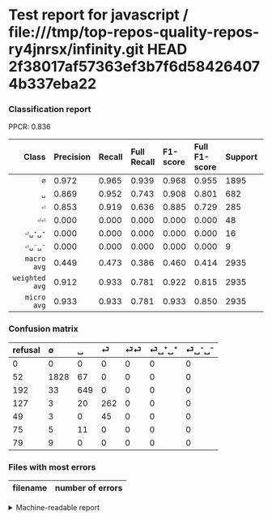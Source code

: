 # Test report for javascript / file:///tmp/top-repos-quality-repos-ry4jnrsx/infinity.git HEAD 2f38017af57363ef3b7f6d584264074b337eba22

### Classification report

PPCR: 0.836

| Class | Precision | Recall | Full Recall | F1-score | Full F1-score | Support | Full Support | PPCR |
|------:|:----------|:-------|:------------|:---------|:---------|:--------|:-------------|:-----|
| `∅` | 0.972| 0.965| 0.939| 0.968| 0.955| 1895| 1947| 0.973 |
| `␣` | 0.869| 0.952| 0.743| 0.908| 0.801| 682| 874| 0.780 |
| `⏎` | 0.853| 0.919| 0.636| 0.885| 0.729| 285| 412| 0.692 |
| `⏎⏎` | 0.000| 0.000| 0.000| 0.000| 0.000| 48| 97| 0.495 |
| `⏎␣⁺␣⁺` | 0.000| 0.000| 0.000| 0.000| 0.000| 16| 91| 0.176 |
| `⏎␣⁻␣⁻` | 0.000| 0.000| 0.000| 0.000| 0.000| 9| 88| 0.102 |
| `macro avg` | 0.449| 0.473| 0.386| 0.460| 0.414| 2935| 3509| 0.836 |
| `weighted avg` | 0.912| 0.933| 0.781| 0.922| 0.815| 2935| 3509| 0.836 |
| `micro avg` | 0.933| 0.933| 0.781| 0.933| 0.850| 2935| 3509| 0.836 |

### Confusion matrix

|refusal|  ∅| ␣| ⏎| ⏎⏎| ⏎␣⁺␣⁺| ⏎␣⁻␣⁻| 
|:---|:---|:---|:---|:---|:---|:---|
|0 |0 |0 |0 |0 |0 |0 |
|52 |1828 |67 |0 |0 |0 |0 |
|192 |33 |649 |0 |0 |0 |0 |
|127 |3 |20 |262 |0 |0 |0 |
|49 |3 |0 |45 |0 |0 |0 |
|75 |5 |11 |0 |0 |0 |0 |
|79 |9 |0 |0 |0 |0 |0 |

### Files with most errors

| filename | number of errors|
|:----:|:-----|

<details>
    <summary>Machine-readable report</summary>
```json
{
  "cl_report": {"macro avg": {"f1-score": 0.46028049597794346, "precision": 0.44900871019712923, "recall": 0.47259249138535625, "support": 2935}, "micro avg": {"f1-score": 0.9332197614991482, "precision": 0.9332197614991482, "recall": 0.9332197614991482, "support": 2935}, "weighted avg": {"f1-score": 0.9221534623780363, "precision": 0.912217283741067, "recall": 0.9332197614991482, "support": 2935}, "\u2205": {"f1-score": 0.9682203389830508, "precision": 0.9718234981392876, "recall": 0.9646437994722955, "support": 1895}, "\u23ce": {"f1-score": 0.8851351351351351, "precision": 0.8534201954397395, "recall": 0.9192982456140351, "support": 285}, "\u23ce\u23ce": {"f1-score": 0.0, "precision": 0.0, "recall": 0.0, "support": 48}, "\u23ce\u2423\u207a\u2423\u207a": {"f1-score": 0.0, "precision": 0.0, "recall": 0.0, "support": 16}, "\u23ce\u2423\u207b\u2423\u207b": {"f1-score": 0.0, "precision": 0.0, "recall": 0.0, "support": 9}, "\u2423": {"f1-score": 0.9083275017494752, "precision": 0.8688085676037484, "recall": 0.9516129032258065, "support": 682}},
  "cl_report_full": {"macro avg": {"f1-score": 0.41409969840873395, "precision": 0.44900871019712923, "recall": 0.38622759797828493, "support": 3509}, "micro avg": {"f1-score": 0.8500931098696461, "precision": 0.9332197614991482, "recall": 0.780564263322884, "support": 3509}, "weighted avg": {"f1-score": 0.8149403601222202, "precision": 0.8558244968606559, "recall": 0.780564263322884, "support": 3509}, "\u2205": {"f1-score": 0.955067920585162, "precision": 0.9718234981392876, "recall": 0.9388803287108372, "support": 1947}, "\u23ce": {"f1-score": 0.7287899860917942, "precision": 0.8534201954397395, "recall": 0.6359223300970874, "support": 412}, "\u23ce\u23ce": {"f1-score": 0.0, "precision": 0.0, "recall": 0.0, "support": 97}, "\u23ce\u2423\u207a\u2423\u207a": {"f1-score": 0.0, "precision": 0.0, "recall": 0.0, "support": 91}, "\u23ce\u2423\u207b\u2423\u207b": {"f1-score": 0.0, "precision": 0.0, "recall": 0.0, "support": 88}, "\u2423": {"f1-score": 0.8007402837754473, "precision": 0.8688085676037484, "recall": 0.7425629290617849, "support": 874}},
  "ppcr": 0.8364206326588772
}
```
</details>
